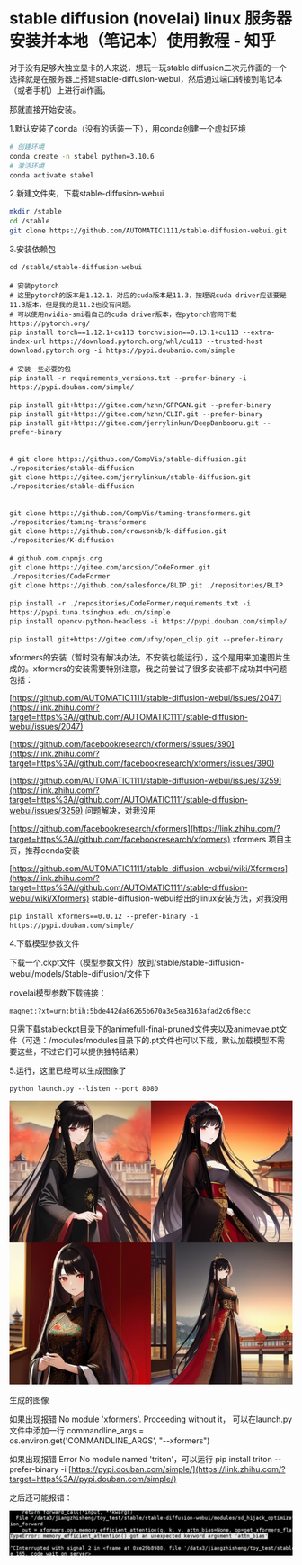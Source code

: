 # stable diffusion (novelai) linux 服务器安装并本地（笔记本）使用教程 - 知乎
对于没有足够大独立显卡的人来说，想玩一玩stable diffusion二次元作画的一个选择就是在服务器上搭建stable-diffusion-webui，然后通过端口转接到笔记本（或者手机）上进行ai作画。

那就直接开始安装。

1.默认安装了conda（没有的话装一下），用conda创建一个虚拟环境

```bash
# 创建环境
conda create -n stabel python=3.10.6
# 激活环境
conda activate stabel 
```

2.新建文件夹，下载stable-diffusion-webui

```bash
mkdir /stable
cd /stable
git clone https://github.com/AUTOMATIC1111/stable-diffusion-webui.git
```

3.安装依赖包

```text
cd /stable/stable-diffusion-webui

# 安装pytorch
# 这里pytorch的版本是1.12.1，对应的cuda版本是11.3，按理说cuda driver应该要是11.3版本，但是我的是11.2也没有问题。
# 可以使用nvidia-smi看自己的cuda driver版本，在pytorch官网下载https://pytorch.org/
pip install torch==1.12.1+cu113 torchvision==0.13.1+cu113 --extra-index-url https://download.pytorch.org/whl/cu113 --trusted-host download.pytorch.org -i https://pypi.doubanio.com/simple

# 安装一些必要的包
pip install -r requirements_versions.txt --prefer-binary -i https://pypi.douban.com/simple/

pip install git+https://gitee.com/hznn/GFPGAN.git --prefer-binary
pip install git+https://gitee.com/hznn/CLIP.git --prefer-binary
pip install git+https://gitee.com/jerrylinkun/DeepDanbooru.git --prefer-binary


# git clone https://github.com/CompVis/stable-diffusion.git ./repositories/stable-diffusion
git clone https://gitee.com/jerrylinkun/stable-diffusion.git ./repositories/stable-diffusion


git clone https://github.com/CompVis/taming-transformers.git ./repositories/taming-transformers
git clone https://github.com/crowsonkb/k-diffusion.git ./repositories/K-diffusion

# github.com.cnpmjs.org
git clone https://gitee.com/arcsion/CodeFormer.git ./repositories/CodeFormer
git clone https://github.com/salesforce/BLIP.git ./repositories/BLIP

pip install -r ./repositories/CodeFormer/requirements.txt -i https://pypi.tuna.tsinghua.edu.cn/simple
pip install opencv-python-headless -i https://pypi.douban.com/simple/

pip install git+https://gitee.com/ufhy/open_clip.git --prefer-binary
```

xformers的安装（暂时没有解决办法，不安装也能运行），这个是用来加速图片生成的。xformers的安装需要特别注意，我之前尝试了很多安装都不成功其中问题包括：

[https://github.com/AUTOMATIC1111/stable-diffusion-webui/issues/2047](https://link.zhihu.com/?target=https%3A//github.com/AUTOMATIC1111/stable-diffusion-webui/issues/2047)

[https://github.com/facebookresearch/xformers/issues/390](https://link.zhihu.com/?target=https%3A//github.com/facebookresearch/xformers/issues/390)

[https://github.com/AUTOMATIC1111/stable-diffusion-webui/issues/3259](https://link.zhihu.com/?target=https%3A//github.com/AUTOMATIC1111/stable-diffusion-webui/issues/3259) 问题解决，对我没用

[https://github.com/facebookresearch/xformers](https://link.zhihu.com/?target=https%3A//github.com/facebookresearch/xformers) xformers 项目主页，推荐conda安装

[https://github.com/AUTOMATIC1111/stable-diffusion-webui/wiki/Xformers](https://link.zhihu.com/?target=https%3A//github.com/AUTOMATIC1111/stable-diffusion-webui/wiki/Xformers) stable-diffusion-webui给出的linux安装方法，对我没用

```text
pip install xformers==0.0.12 --prefer-binary -i https://pypi.douban.com/simple/
```

4.下载模型参数文件

下载一个.ckpt文件（模型参数文件）放到/stable/stable-diffusion-webui/models/Stable-diffusion/文件下

novelai模型参数下载链接：

```text
magnet:?xt=urn:btih:5bde442da86265b670a3e5ea3163afad2c6f8ecc 
```

只需下载stableckpt目录下的animefull-final-pruned文件夹以及animevae.pt文件（可选：/modules/modules目录下的.pt文件也可以下载，默认加载模型不需要这些，不过它们可以提供独特结果）

5.运行，这里已经可以生成图像了

```text
python launch.py --listen --port 8080
```

![](_assets/v2-1c31e9e04228baa7016b0583f22b862e_b.jpg)

生成的图像

如果出现报错 No module 'xformers'. Proceeding without it， 可以在launch.py文件中添加一行 commandline\_args = os.environ.get('COMMANDLINE\_ARGS', "--xformers")

如果出现报错 Error No module named 'triton'，可以运行 pip install triton --prefer-binary -i [https://pypi.douban.com/simple/](https://link.zhihu.com/?target=https%3A//pypi.douban.com/simple/)

之后还可能报错：

![](_assets/v2-247f6ad49d39496fbad2a16b7faaeb2b_b.jpg.png)
